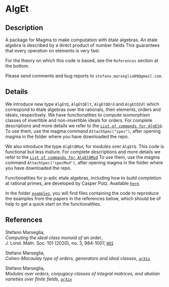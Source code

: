 # AlgEt

Description
--

A package for Magma to make computation with étale algebras.
An étale algebra is described by a direct product of number fields
This guarantees that every operation on elements is very fast.

For the theory on which this code is based, see the `References` section at the bottom.

Please send comments and bug reports to `stefano.marseglia89@gmail.com`.

Details
--

We introduce new type `AlgEtQ`, `AlgEtQElt`, `AlgEtQOrd` and `AlgEtQIdl` which correspond to étale algebras over the rationals, their elements, orders and ideals, respectively.
We have functionalities to compute isomorphism classes of invertible and non-invertible ideals for orders.
For complete descriptions and more details we refer to the [`List of commands for AlgEtQ`](https://github.com/stmar89/AlgEt/blob/main/doc/ListOfCommandsAlgEtQ.md).
To use them, use the magma command `AttachSpec("spec")`, after opening magma in the folder where you have downloaded the repo.

We also introduce the type `AlgEtQMod`, for modules over `AlgEtQ`. This code is functional but less mature.
For complete descriptions and more details we refer to the [`List of commands for AlgEtQMod`](https://github.com/stmar89/AlgEt/blob/main/doc/ListOfCommandsAlgEtQMod.md)
To use them, use the magma command `AttachSpec("specMod")`, after opening magma in the folder where you have downloaded the repo.

Functionalities for p-adic etale algebras, including how to build completion at rational primes, are developed by Casper Putz. Available [`here`](https://github.com/CPutz/etale-algebra-family).

In the folder [`examples`](https://github.com/stmar89/PolsAbVarFpCanLift/tree/main/examples), you will find files containing the code to reproduce the examples from the papers in the references below, which should be of help to get a quick start on the functionalities.

<!---
In the file [`examples.txt`](https://github.com/stmar89/PolsAbVarFpCanLift/blob/main/doc/examples.txt) there is the code to see how to use the main functions of the package.
-->

References
--

Stefano Marseglia,<br>
*Computing the ideal class monoid of an order*,<br>
J. Lond. Math. Soc. 101 (2020), no. 3, 984-1007, [`DOI`](https://doi.org/10.1112/jlms.12294)

Stefano Marseglia,<br>
*Cohen-Macaulay type of orders, generators and ideal classes*, [`arXiv`](https://arxiv.org/abs/2206.03758)

Stefano Marseglia,<br>
*Modules over orders, conjugacy classes of integral matrices, and abelian varieties over finite fields*, [`arXiv`](https://arxiv.org/abs/2208.05409)
